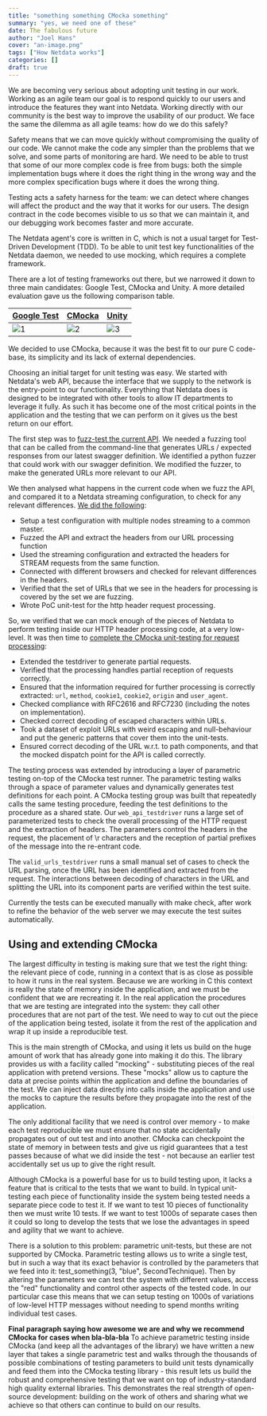 ```yaml
---
title: "something something CMocka something"
summary: "yes, we need one of these"
date: The fabulous future
author: "Joel Hans"
cover: "an-image.png"
tags: ["How Netdata works"]
categories: []
draft: true
---
```


We are becoming very serious about adopting unit testing in our work.
Working as an agile team our goal is to respond quickly to our users and introduce the features they want into Netdata. Working directly with our community is the best way to improve the usability of our product. We face the same the dilemma as all agile teams: how do we do this safely?

Safety means that we can move quickly without compromising the quality of our code. We cannot make the code any simpler than the problems that we solve, and some parts of monitoring are hard. We need to be able to trust that some of our more complex code is free from bugs: both the simple implementation bugs where it does the right thing in the wrong way and the more complex specification bugs where it does the wrong thing.

Testing acts a safety harness for the team: we can detect where changes will affect the product and the way that it works for our users. The design contract in the code becomes visible to us so that we can maintain it, and our debugging work becomes faster and more accurate.

The Netdata agent's core is written in C, which is not a usual target for Test-Driven Development (TDD). To be able to unit test key functionalities of the Netdata daemon, we needed to use mocking, which requires a complete framework.

There are a lot of testing frameworks out there, but we narrowed it down to three main candidates: Google Test, CMocka and Unity. A more detailed evaluation gave us the following comparison table.

|  [Google Test](https://github.com/google/googletest)| [CMocka](https://cmocka.org/) | [Unity](http://www.throwtheswitch.org) |
| ---- | --- | ---- |
|![1](https://user-images.githubusercontent.com/43294513/69387373-7bc0d580-0c7a-11ea-9409-a0a97f5a1236.png)|![2](https://user-images.githubusercontent.com/43294513/69387376-7d8a9900-0c7a-11ea-96c5-2552acf35b52.png)|![3](https://user-images.githubusercontent.com/43294513/69387380-7ebbc600-0c7a-11ea-92f0-1e83783ffdbd.png)|

We decided to use CMocka, because it was the best fit to our pure C code-base, its simplicity and its lack of external dependencies.

Choosing an initial target for unit testing was easy.
We started with Netdata's web API, because the interface that we supply to the network is the entry-point to our functionality. Everything that Netdata does is designed to be integrated with other tools to allow IT departments to leverage it fully. As such it has become one of the most critical points in the application and the testing that we can perform on it gives us the best return on our effort.

The first step was to [fuzz-test the current API](https://github.com/netdata/netdata/issues/7163). We needed a fuzzing tool that can be called from the command-line that generates URLs / expected responses from our latest swagger definition. We identified a python fuzzer that could work with our swagger definition. We modified the fuzzer, to make the generated URLs more relevant to our API.

We then analysed what happens in the current code when we fuzz the API, and compared it to a Netdata streaming configuration, to check for any relevant differences. [We did the following](https://github.com/netdata/netdata/issues/7229):
- Setup a test configuration with multiple nodes streaming to a common master.
- Fuzzed the API and extract the headers from our URL processing function
- Used the streaming configuration and extracted the headers for STREAM requests from the same function.
- Connected with different browsers and checked for relevant differences in the headers.
- Verified that the set of URLs that we see in the headers for processing is covered by the set we are fuzzing.
- Wrote PoC unit-test for the http header request processing.

So, we verified that we can mock enough of the pieces of Netdata to perform testing inside our HTTP header processing code, at a very low-level. It was then time to [complete the CMocka unit-testing for request processing](https://github.com/netdata/netdata/issues/7229):
- Extended the testdriver to generate partial requests.
- Verified that the processing handles partial reception of requests correctly.
- Ensured that the information required for further processing is correctly extracted: `url`, `method`, `cookie1`, `cookie2`, `origin` and `user_agent`.
- Checked compliance with RFC2616 and RFC7230 (including the notes on implementation).
- Checked correct decoding of escaped characters within URLs.
- Took a dataset of exploit URLs with weird escaping and null-behaviour and put the generic patterns that cover them into the unit-tests.
- Ensured correct decoding of the URL w.r.t. to path components, and that the mocked dispatch point for the API is called correctly.



The testing process was extended by introducing a layer of parametric testing on-top of the CMocka test runner. The parametric testing walks through a space of parameter values and dynamically generates test definitions for each point. A CMocka testing group was built that repeatedly calls the same testing procedure, feeding the test definitions to the procedure as a shared state.
Our `web_api_testdriver` runs a large set of parameterized tests to check the overall
processing of the HTTP request and the extraction of headers. The parameters control
the headers in the request, the placement of \r characters and the reception of
partial prefixes of the message into the re-entrant code.

The `valid_urls_testdriver` runs a small manual set of cases to check the URL parsing, once the URL has been identified and extracted from the request. The interactions
between decoding of characters in the URL and splitting the URL into its component parts
are verified within the test suite.

Currently the tests can be executed manually with make check, after work to refine the
behavior of the web server we may execute the test suites automatically.

## Using and extending CMocka
The largest difficulty in testing is making sure that we test the right thing: the relevant piece of code, running in a context that is as close as possible to how it runs in the real system. Because we are working in C this context is really the state of memory inside the application, and we must be confident that we are recreating it. In the real application the procedures that we are testing are integrated into the system: they call other procedures that are not part of the test. We need to way to cut out the piece of the application being tested, isolate it from the rest of the application and wrap it up inside a reproducible test.

This is the main strength of CMocka, and using it lets us build on the huge amount of work that has already gone into making it do this. The library provides us with a facility called "mocking" - substituting pieces of the real application with pretend versions. These "mocks" allow us to capture the data at precise points within the application and define the boundaries of the test. We can inject data directly into calls inside the application and use the mocks to capture the results before they propagate into the rest of the application.

The only additional facility that we need is control over memory - to make each test reproducible we must ensure that no state accidentally propagates out of out test and into another. CMocka can checkpoint the state of memory in between tests and give us rigid guarantees that a test passes because of what we did inside the test - not because an earlier test accidentally set us up to give the right result.

Although CMocka is a powerful base for us to build testing upon, it lacks a feature that is critical to the tests that we want to build. In typical unit-testing each piece of functionality inside the system being tested needs a separate piece code to test it. If we want to test 10 pieces of functionality then we must write 10 tests. If we want to test 1000s of separate cases then it could so long to develop the tests that we lose the advantages in speed and agility that we want to achieve.

There is a solution to this problem: parametric unit-tests, but these are not supported by CMocka. Parametric testing allows us to write a single test, but in such a way that its exact behavior is controlled by the parameters that we feed into it: test_something(3, "blue", SecondTechnique). Then by altering the parameters we can test the system with different values, access the "red" functionality and control other aspects of the tested code. In our particular case this means that we can setup testing on 1000s of variations of low-level HTTP messages without needing to spend months writing individual test cases.

**Final paragraph saying how awesome we are and why we recommend CMocka for cases when bla-bla-bla**
To achieve parametric testing inside CMocka (and keep all the advantages of the library) we have written a new layer that takes a single parametric test and walks through the thousands of possible combinations of testing parameters to build unit tests dynamically and feed them into the CMocka testing library - this result lets us build the robust and comprehensive testing that we want on top of industry-standard high quality external libraries. This demonstrates the real strength of open-source development: building on the work of others and sharing what we achieve so that others can continue to build on our results.
